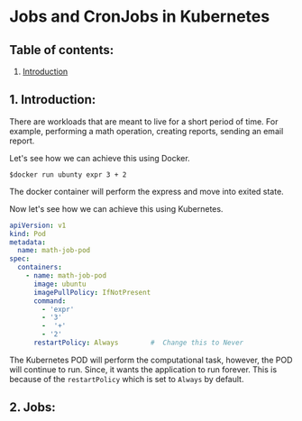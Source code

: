 # Jobs and CronJobs in Kubernetes


## Table of contents:

1. [Introduction](#1-introduction)


## 1. Introduction:

There are workloads that are meant to live for a short period of time. For example, performing a math operation, creating
reports, sending an email report.

Let's see how we can achieve this using Docker.

```shell
$docker run ubunty expr 3 + 2
```
The docker container will perform the express and move into exited state.

Now let's see how we can achieve this using Kubernetes.

```yaml
apiVersion: v1
kind: Pod
metadata:
  name: math-job-pod
spec:
  containers:
    - name: math-job-pod
      image: ubuntu
      imagePullPolicy: IfNotPresent
      command:
        - 'expr'
        - '3'
        -  '+'
        - '2'
      restartPolicy: Always        #  Change this to Never
```

The Kubernetes POD will perform the computational task, however, the POD will continue to run. Since, it wants the application
to run forever. This is because of the ```restartPolicy``` which is set to ```Always``` by default.

## 2. Jobs: